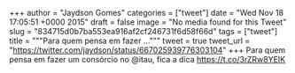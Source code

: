 
+++
author = "Jaydson Gomes"
categories = ["tweet"]
date = "Wed Nov 18 17:05:51 +0000 2015"
draft = false
image = "No media found for this Tweet"
slug = "834715d0b7ba553ea916af2cf246731f6d58f66d"
tags = ["tweet"]
title = """Para quem pensa em fazer ..."""
tweet = true
tweet_url = "https://twitter.com/jaydson/status/667025939776303104"
+++
Para quem pensa em fazer um consórcio no @itau, fica a dica https://t.co/3rZRw8YEIK
